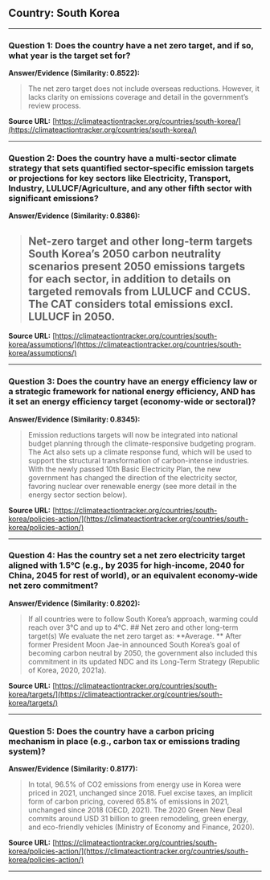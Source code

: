 ## Country: South Korea

---
### Question 1: Does the country have a net zero target, and if so, what year is the target set for?

**Answer/Evidence (Similarity: 0.8522):**
> The net zero target does not include overseas reductions. However, it lacks clarity on emissions coverage and detail in the government’s review process.

**Source URL:** [https://climateactiontracker.org/countries/south-korea/](https://climateactiontracker.org/countries/south-korea/)

---
### Question 2: Does the country have a multi-sector climate strategy that sets quantified sector-specific emission targets or projections for key sectors like Electricity, Transport, Industry, LULUCF/Agriculture, and any other fifth sector with significant emissions?

**Answer/Evidence (Similarity: 0.8386):**
> ## Net-zero target and other long-term targets   South Korea’s 2050 carbon neutrality scenarios present 2050 emissions targets for each sector, in addition to details on targeted removals from LULUCF and CCUS. The CAT considers total emissions excl. LULUCF in 2050.

**Source URL:** [https://climateactiontracker.org/countries/south-korea/assumptions/](https://climateactiontracker.org/countries/south-korea/assumptions/)

---
### Question 3: Does the country have an energy efficiency law or a strategic framework for national energy efficiency, AND has it set an energy efficiency target (economy-wide or sectoral)?

**Answer/Evidence (Similarity: 0.8345):**
> Emission reductions targets will now be integrated into national budget planning through the climate-responsive budgeting program. The Act also sets up a climate response fund, which will be used to support the structural transformation of carbon-intense industries. With the newly passed 10th Basic Electricity Plan, the new government has changed the direction of the electricity sector, favoring nuclear over renewable energy (see more detail in the energy sector section below).

**Source URL:** [https://climateactiontracker.org/countries/south-korea/policies-action/](https://climateactiontracker.org/countries/south-korea/policies-action/)

---
### Question 4: Has the country set a net zero electricity target aligned with 1.5°C (e.g., by 2035 for high-income, 2040 for China, 2045 for rest of world), or an equivalent economy-wide net zero commitment?

**Answer/Evidence (Similarity: 0.8202):**
> If all countries were to follow South Korea’s approach, warming could reach over 3°C and up to 4°C. ## Net zero and other long-term target(s)   We evaluate the net zero target as: **Average. **   After former President Moon Jae-in announced South Korea’s goal of becoming carbon neutral by 2050, the government also included this commitment in its updated NDC and its Long-Term Strategy (Republic of Korea, 2020, 2021a).

**Source URL:** [https://climateactiontracker.org/countries/south-korea/targets/](https://climateactiontracker.org/countries/south-korea/targets/)

---
### Question 5: Does the country have a carbon pricing mechanism in place (e.g., carbon tax or emissions trading system)?

**Answer/Evidence (Similarity: 0.8177):**
> In total, 96.5% of CO2 emissions from energy use in Korea were priced in 2021, unchanged since 2018. Fuel excise taxes, an implicit form of carbon pricing, covered 65.8% of emissions in 2021, unchanged since 2018 (OECD, 2021). The 2020 Green New Deal commits around USD 31 billion to green remodeling, green energy, and eco-friendly vehicles (Ministry of Economy and Finance, 2020).

**Source URL:** [https://climateactiontracker.org/countries/south-korea/policies-action/](https://climateactiontracker.org/countries/south-korea/policies-action/)

---
